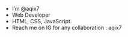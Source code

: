 - I’m @aqix7
- Web Developer
- HTML, CSS, JavaScript.
- Reach me on IG for any collaboration : aqix7

<!---
aqix7/aqix7 is a ✨ special ✨ repository because its `README.md` (this file) appears on your GitHub profile.
You can click the Preview link to take a look at your changes.
--->

